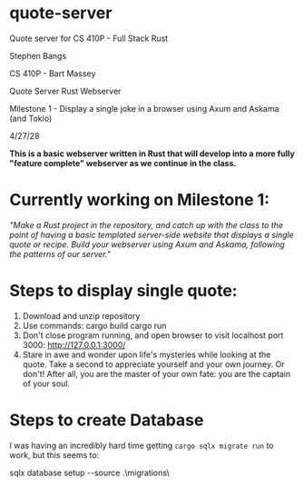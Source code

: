 # quote-server

Quote server for CS 410P - Full Stack Rust

Stephen Bangs

CS 410P - Bart Massey

Quote Server Rust Webserver

Milestone 1 - Display a single joke in a browser using Axum and Askama (and Tokio)

4/27/28

**This is a basic webserver written in Rust that will develop into a more fully "feature complete" webserver as we continue in the class.**

# Currently working on Milestone 1: 

_"Make a Rust project in the repository, and catch up with the class to the point of having a basic templated server-side website that displays a single quote or recipe. Build your webserver using Axum and Askama, following the patterns of our server."_


# Steps to display single quote:

1) Download and unzip repository
2) Use commands:
    cargo build
    cargo run
3) Don't close program running, and open browser to visit localhost port 3000:
    http://127.0.0.1:3000/
4) Stare in awe and wonder upon life's mysteries while looking at the quote. Take a second to appreciate yourself and your own journey. Or don't! After all, you are the master of your own fate: you are the captain of your soul.


# Steps to create Database

I was having an incredibly hard time getting  `cargo sqlx migrate run` to work, but this seems to:

sqlx database setup --source .\migrations\